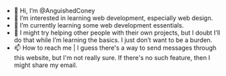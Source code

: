 - 👋 Hi, I’m @AnguishedConey
- 👀 I’m interested in learning web development, especially web design.
- 🌱 I’m currently learning some web development essentials.
- 💞️ I might try helping other people with their own projects, but I doubt I’ll do that while I’m learning the basics. I just don’t want to be a burden.
- 📫 How to reach me | I guess there's a way to send messages through this website, but I'm not really sure. If there's no such feature, then I might share my email.

<!---
Lucky737V/Lucky737V is a ✨ special ✨ repository because its `README.md` (this file) appears on your GitHub profile.
You can click the Preview link to take a look at your changes.
--->

